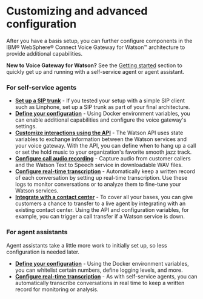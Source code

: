 # Customizing and advanced configuration

After you have a basis setup, you can further configure components in the IBM&reg; WebSphere&reg; Connect Voice Gateway for Watson&trade; architecture to provide additional capabilities.

**New to Voice Gateway for Watson?** See the [Getting started](gettingstarted.md) section to quickly get up and running with a self-service agent or agent assistant.

### For self-service agents

* **[Set up a SIP trunk](twilio.md)** - If you tested your setup with a simple SIP client such as Linphone, set up a SIP trunk as part of your final architecture.
* **[Define your configuration](config.md)** - Using Docker environment variables, you can enable additional capabilities and configure the voice gateway's settings.
* **[Customize interactions using the API](api.md)** - The Watson API uses state variables to exchange information between the Watson services and your voice gateway. With the API, you can define when to hang up a call or set the hold music to your organization's favorite smooth jazz track.
* **[Configure call audio recording](recordingconfig.md)** - Capture audio from customer callers and the Watson Text to Speech service in downloadable WAV files.
* **[Configure real-time transcription](rttconfig.md)** - Automatically keep a written record of each conversation by setting up real-time transcription. Use these logs to monitor conversations or to analyze them to fine-tune your Watson services.
* **[Integrate with a contact center](contactctr.md)** - To cover all your bases, you can give customers a chance to transfer to a live agent by integrating with an existing contact center. Using the API and configuration variables, for example, you can trigger a call transfer if a Watson service is down.

### For agent assistants

Agent assistants take a little more work to initially set up, so less configuration is needed later.

* **[Define your configuration](config.md)** - Using the Docker environment variables, you can whitelist certain numbers, define logging levels, and more.
* **[Configure real-time transcription](rttconfig.md)** - As with self-service agents, you can automatically transcribe conversations in real time to keep a written record for monitoring or analysis.
